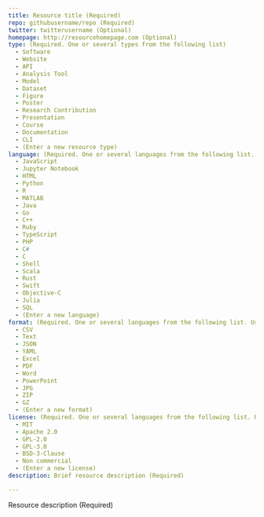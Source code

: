 ```yaml
---
title: Resource title (Required)
repo: githubusername/repo (Required)
twitter: twitterusername (Optional)
homepage: http://resourcehomepage.com (Optional)
type: (Required. One or several types from the following list)
  - Software
  - Website
  - API
  - Analysis Tool
  - Model
  - Dataset
  - Figure
  - Poster
  - Research Contribution
  - Presentation
  - Course
  - Documentation
  - CLI
  - (Enter a new resource type)
language: (Required. One or several languages from the following list. Use N/A for no value)
  - JavaScript
  - Jupyter Notebook
  - HTML
  - Python
  - R
  - MATLAB
  - Java
  - Go
  - C++
  - Ruby
  - TypeScript
  - PHP
  - C#
  - C
  - Shell
  - Scala
  - Rust
  - Swift
  - Objective-C
  - Julia
  - SQL
  - (Enter a new language)
format: (Required. One or several languages from the following list. Use N/A for no value)
  - CSV
  - Text
  - JSON
  - YAML
  - Excel
  - PDF
  - Word
  - PowerPoint
  - JPG
  - ZIP
  - GZ
  - (Enter a new format)
license: (Required. One or several languages from the following list. Use N/A for no value)
  - MIT
  - Apache 2.0
  - GPL-2.0
  - GPL-3.0
  - BSD-3-Clause
  - Non commercial
  - (Enter a new license)
description: Brief resource description (Required)

---
```


Resource description (Required)

